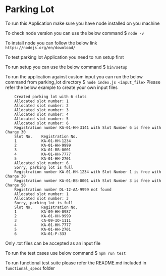 
# Parking Lot

To run this Application make sure you have node installed on you machine

To check node version you can use the below command
 $ `node -v`

To install node you can follow the below link
 `https://nodejs.org/en/download/`

To test parking lot Application you need to run setup first

To run setup you can use the below command
 $ `bin/setup`

To run the application against custom input you can run the below command from parking_lot directory
 $ `node index.js <input_file>`
Please refer the below example to create your own input files
```
    Created parking lot with 6 slots
    Allocated slot number: 1
    Allocated slot number: 2
    Allocated slot number: 3
    Allocated slot number: 4
    Allocated slot number: 5
    Allocated slot number: 6
    Registration number KA-01-HH-3141 with Slot Number 6 is free with Charge 30
    Slot No.    Registration No.
    1           KA-01-HH-1234
    2           KA-01-HH-9999
    3           KA-01-BB-0001
    4           KA-01-HH-7777
    5           KA-01-HH-2701
    Allocated slot number: 6
    Sorry, parking lot is full
    Registration number KA-01-HH-1234 with Slot Number 1 is free with Charge 30
    Registration number KA-01-BB-0001 with Slot Number 3 is free with Charge 50
    Registration number DL-12-AA-9999 not found
    Allocated slot number: 1
    Allocated slot number: 3
    Sorry, parking lot is full
    Slot No.    Registration No.
    1           KA-09-HH-0987
    2           KA-01-HH-9999
    3           CA-09-IO-1111
    4           KA-01-HH-7777
    5           KA-01-HH-2701
    6           KA-01-P-333
```
Only .txt files can be accepted as an input file
 
To run the test cases use below command
 $ `npm run test`

To run functional test suite please refer the README.md included in `functional_specs` folder




